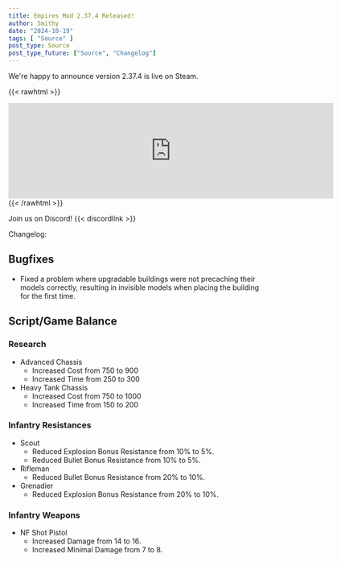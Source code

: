 ```yaml
---
title: Empires Mod 2.37.4 Released!
author: Smithy
date: "2024-10-19"
tags: [ "Source" ]
post_type: Source
post_type_future: ["Source", "Changelog"]
---
```



We're happy to announce version 2.37.4 is live on Steam.

{{< rawhtml >}}
<iframe src="https://store.steampowered.com/widget/17740/" frameborder="0" width="646" height="190"></iframe>
{{< /rawhtml >}}

Join us on Discord! {{< discordlink >}}

Changelog:

## Bugfixes
- Fixed a problem where upgradable buildings were not precaching their models correctly, resulting in invisible models when placing the building for the first time.

## Script/Game Balance
### Research
- Advanced Chassis
	- Increased Cost from 750 to 900
	- Increased Time from 250 to 300
- Heavy Tank Chassis
	- Increased Cost from 750 to 1000
	- Increased Time from 150 to 200
### Infantry Resistances
- Scout
	- Reduced Explosion Bonus Resistance from 10% to 5%.
	- Reduced Bullet Bonus Resistance from 10% to 5%.
- Rifleman
	- Reduced Bullet Bonus Resistance from 20% to 10%.
- Grenadier
	- Reduced Explosion Bonus Resistance from 20% to 10%.
### Infantry Weapons
- NF Shot Pistol
	- Increased Damage from 14 to 16.
	- Increased Minimal Damage from 7 to 8.


